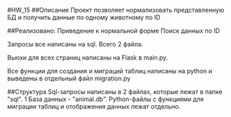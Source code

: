 #HW_15
##Описание
Проект позволяет нормализовать представленную БД и получить данные по одному животному по ID

##Реализовано:
Приведение к нормальной форме
Поиск данных по ID

Запросы все написаны на sql. Всего 2 файла.

Вьюхи для всех страниц написаны на Flask в main.py.

Все функции для создания и миграций таблиц написаны на python и выведены в отдельный файл migration.py

##Структура
Sql-запросы написаны в 2 файлах, которые лежат в папке "sql". 1 База данных - "animal.db". 
Python-файлы с функциями для миграции таблиц и отображения данных лежат отдельно.